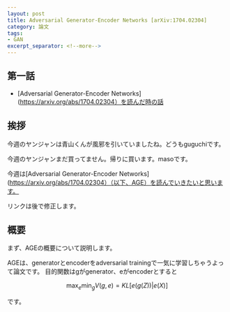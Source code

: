 ```yaml
---
layout: post
title: Adversarial Generator-Encoder Networks [arXiv:1704.02304]
category: 論文
tags:
- GAN
excerpt_separator: <!--more-->
---
```


## 第一話

- [Adversarial Generator-Encoder Networks](https://arxiv.org/abs/1704.02304）を読んだ時の話

<!--more-->

## 挨拶
今週のヤンジャンは青山くんが風邪を引いていましたね。どうもguguchiです。

今週のヤンジャンまだ買ってません。帰りに買います。masoです。

今週は[Adversarial Generator-Encoder Networks](https://arxiv.org/abs/1704.02304）（以下、AGE）を読んでいきたいと思います。

リンクは後で修正します。

## 概要
まず、AGEの概要について説明します。

AGEは、generatorとencoderをadversarial trainingで一気に学習しちゃうよって論文です。
目的関数はgがgenerator、eがencoderとすると

$$  \max_e \min_g  V(g,e)  =  KL [e(g(Z)) | e(X)]  $$

です。

